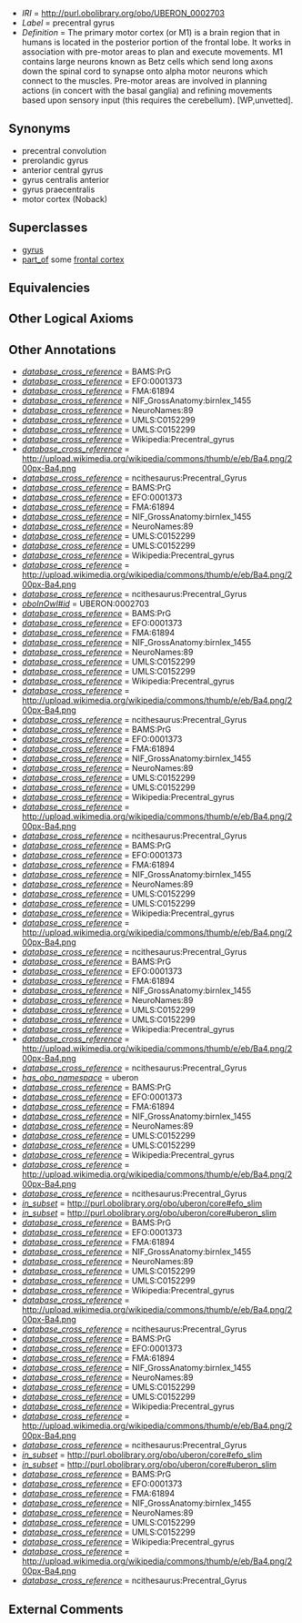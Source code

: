  * *IRI* = http://purl.obolibrary.org/obo/UBERON_0002703
 * *Label* = precentral gyrus
 * *Definition* = The primary motor cortex (or M1) is a brain region that in humans is located in the posterior portion of the frontal lobe. It works in association with pre-motor areas to plan and execute movements. M1 contains large neurons known as Betz cells which send long axons down the spinal cord to synapse onto alpha motor neurons which connect to the muscles. Pre-motor areas are involved in planning actions (in concert with the basal ganglia) and refining movements based upon sensory input (this requires the cerebellum). [WP,unvetted].

## Synonyms

 * precentral convolution
 * prerolandic gyrus
 * anterior central gyrus
 * gyrus centralis anterior
 * gyrus praecentralis
 * motor cortex (Noback)

## Superclasses

 * [gyrus](../../UBERON/00/UBERON_0000200.md)
 * [part_of](../../BFO/50/BFO_0000050.md) some [frontal cortex](../../UBERON/70/UBERON_0001870.md)

## Equivalencies


## Other Logical Axioms


## Other Annotations

 * *[database_cross_reference](../../ef/oboInOwl#hasDbXref.md)* = BAMS:PrG
 * *[database_cross_reference](../../ef/oboInOwl#hasDbXref.md)* = EFO:0001373
 * *[database_cross_reference](../../ef/oboInOwl#hasDbXref.md)* = FMA:61894
 * *[database_cross_reference](../../ef/oboInOwl#hasDbXref.md)* = NIF_GrossAnatomy:birnlex_1455
 * *[database_cross_reference](../../ef/oboInOwl#hasDbXref.md)* = NeuroNames:89
 * *[database_cross_reference](../../ef/oboInOwl#hasDbXref.md)* = UMLS:C0152299
 * *[database_cross_reference](../../ef/oboInOwl#hasDbXref.md)* = UMLS:C0152299
 * *[database_cross_reference](../../ef/oboInOwl#hasDbXref.md)* = Wikipedia:Precentral_gyrus
 * *[database_cross_reference](../../ef/oboInOwl#hasDbXref.md)* = http://upload.wikimedia.org/wikipedia/commons/thumb/e/eb/Ba4.png/200px-Ba4.png
 * *[database_cross_reference](../../ef/oboInOwl#hasDbXref.md)* = ncithesaurus:Precentral_Gyrus
 * *[database_cross_reference](../../ef/oboInOwl#hasDbXref.md)* = BAMS:PrG
 * *[database_cross_reference](../../ef/oboInOwl#hasDbXref.md)* = EFO:0001373
 * *[database_cross_reference](../../ef/oboInOwl#hasDbXref.md)* = FMA:61894
 * *[database_cross_reference](../../ef/oboInOwl#hasDbXref.md)* = NIF_GrossAnatomy:birnlex_1455
 * *[database_cross_reference](../../ef/oboInOwl#hasDbXref.md)* = NeuroNames:89
 * *[database_cross_reference](../../ef/oboInOwl#hasDbXref.md)* = UMLS:C0152299
 * *[database_cross_reference](../../ef/oboInOwl#hasDbXref.md)* = UMLS:C0152299
 * *[database_cross_reference](../../ef/oboInOwl#hasDbXref.md)* = Wikipedia:Precentral_gyrus
 * *[database_cross_reference](../../ef/oboInOwl#hasDbXref.md)* = http://upload.wikimedia.org/wikipedia/commons/thumb/e/eb/Ba4.png/200px-Ba4.png
 * *[database_cross_reference](../../ef/oboInOwl#hasDbXref.md)* = ncithesaurus:Precentral_Gyrus
 * *[oboInOwl#id](../../id/oboInOwl#id.md)* = UBERON:0002703
 * *[database_cross_reference](../../ef/oboInOwl#hasDbXref.md)* = BAMS:PrG
 * *[database_cross_reference](../../ef/oboInOwl#hasDbXref.md)* = EFO:0001373
 * *[database_cross_reference](../../ef/oboInOwl#hasDbXref.md)* = FMA:61894
 * *[database_cross_reference](../../ef/oboInOwl#hasDbXref.md)* = NIF_GrossAnatomy:birnlex_1455
 * *[database_cross_reference](../../ef/oboInOwl#hasDbXref.md)* = NeuroNames:89
 * *[database_cross_reference](../../ef/oboInOwl#hasDbXref.md)* = UMLS:C0152299
 * *[database_cross_reference](../../ef/oboInOwl#hasDbXref.md)* = UMLS:C0152299
 * *[database_cross_reference](../../ef/oboInOwl#hasDbXref.md)* = Wikipedia:Precentral_gyrus
 * *[database_cross_reference](../../ef/oboInOwl#hasDbXref.md)* = http://upload.wikimedia.org/wikipedia/commons/thumb/e/eb/Ba4.png/200px-Ba4.png
 * *[database_cross_reference](../../ef/oboInOwl#hasDbXref.md)* = ncithesaurus:Precentral_Gyrus
 * *[database_cross_reference](../../ef/oboInOwl#hasDbXref.md)* = BAMS:PrG
 * *[database_cross_reference](../../ef/oboInOwl#hasDbXref.md)* = EFO:0001373
 * *[database_cross_reference](../../ef/oboInOwl#hasDbXref.md)* = FMA:61894
 * *[database_cross_reference](../../ef/oboInOwl#hasDbXref.md)* = NIF_GrossAnatomy:birnlex_1455
 * *[database_cross_reference](../../ef/oboInOwl#hasDbXref.md)* = NeuroNames:89
 * *[database_cross_reference](../../ef/oboInOwl#hasDbXref.md)* = UMLS:C0152299
 * *[database_cross_reference](../../ef/oboInOwl#hasDbXref.md)* = UMLS:C0152299
 * *[database_cross_reference](../../ef/oboInOwl#hasDbXref.md)* = Wikipedia:Precentral_gyrus
 * *[database_cross_reference](../../ef/oboInOwl#hasDbXref.md)* = http://upload.wikimedia.org/wikipedia/commons/thumb/e/eb/Ba4.png/200px-Ba4.png
 * *[database_cross_reference](../../ef/oboInOwl#hasDbXref.md)* = ncithesaurus:Precentral_Gyrus
 * *[database_cross_reference](../../ef/oboInOwl#hasDbXref.md)* = BAMS:PrG
 * *[database_cross_reference](../../ef/oboInOwl#hasDbXref.md)* = EFO:0001373
 * *[database_cross_reference](../../ef/oboInOwl#hasDbXref.md)* = FMA:61894
 * *[database_cross_reference](../../ef/oboInOwl#hasDbXref.md)* = NIF_GrossAnatomy:birnlex_1455
 * *[database_cross_reference](../../ef/oboInOwl#hasDbXref.md)* = NeuroNames:89
 * *[database_cross_reference](../../ef/oboInOwl#hasDbXref.md)* = UMLS:C0152299
 * *[database_cross_reference](../../ef/oboInOwl#hasDbXref.md)* = UMLS:C0152299
 * *[database_cross_reference](../../ef/oboInOwl#hasDbXref.md)* = Wikipedia:Precentral_gyrus
 * *[database_cross_reference](../../ef/oboInOwl#hasDbXref.md)* = http://upload.wikimedia.org/wikipedia/commons/thumb/e/eb/Ba4.png/200px-Ba4.png
 * *[database_cross_reference](../../ef/oboInOwl#hasDbXref.md)* = ncithesaurus:Precentral_Gyrus
 * *[database_cross_reference](../../ef/oboInOwl#hasDbXref.md)* = BAMS:PrG
 * *[database_cross_reference](../../ef/oboInOwl#hasDbXref.md)* = EFO:0001373
 * *[database_cross_reference](../../ef/oboInOwl#hasDbXref.md)* = FMA:61894
 * *[database_cross_reference](../../ef/oboInOwl#hasDbXref.md)* = NIF_GrossAnatomy:birnlex_1455
 * *[database_cross_reference](../../ef/oboInOwl#hasDbXref.md)* = NeuroNames:89
 * *[database_cross_reference](../../ef/oboInOwl#hasDbXref.md)* = UMLS:C0152299
 * *[database_cross_reference](../../ef/oboInOwl#hasDbXref.md)* = UMLS:C0152299
 * *[database_cross_reference](../../ef/oboInOwl#hasDbXref.md)* = Wikipedia:Precentral_gyrus
 * *[database_cross_reference](../../ef/oboInOwl#hasDbXref.md)* = http://upload.wikimedia.org/wikipedia/commons/thumb/e/eb/Ba4.png/200px-Ba4.png
 * *[database_cross_reference](../../ef/oboInOwl#hasDbXref.md)* = ncithesaurus:Precentral_Gyrus
 * *[has_obo_namespace](../../ce/oboInOwl#hasOBONamespace.md)* = uberon
 * *[database_cross_reference](../../ef/oboInOwl#hasDbXref.md)* = BAMS:PrG
 * *[database_cross_reference](../../ef/oboInOwl#hasDbXref.md)* = EFO:0001373
 * *[database_cross_reference](../../ef/oboInOwl#hasDbXref.md)* = FMA:61894
 * *[database_cross_reference](../../ef/oboInOwl#hasDbXref.md)* = NIF_GrossAnatomy:birnlex_1455
 * *[database_cross_reference](../../ef/oboInOwl#hasDbXref.md)* = NeuroNames:89
 * *[database_cross_reference](../../ef/oboInOwl#hasDbXref.md)* = UMLS:C0152299
 * *[database_cross_reference](../../ef/oboInOwl#hasDbXref.md)* = UMLS:C0152299
 * *[database_cross_reference](../../ef/oboInOwl#hasDbXref.md)* = Wikipedia:Precentral_gyrus
 * *[database_cross_reference](../../ef/oboInOwl#hasDbXref.md)* = http://upload.wikimedia.org/wikipedia/commons/thumb/e/eb/Ba4.png/200px-Ba4.png
 * *[database_cross_reference](../../ef/oboInOwl#hasDbXref.md)* = ncithesaurus:Precentral_Gyrus
 * *[in_subset](../../et/oboInOwl#inSubset.md)* = http://purl.obolibrary.org/obo/uberon/core#efo_slim
 * *[in_subset](../../et/oboInOwl#inSubset.md)* = http://purl.obolibrary.org/obo/uberon/core#uberon_slim
 * *[database_cross_reference](../../ef/oboInOwl#hasDbXref.md)* = BAMS:PrG
 * *[database_cross_reference](../../ef/oboInOwl#hasDbXref.md)* = EFO:0001373
 * *[database_cross_reference](../../ef/oboInOwl#hasDbXref.md)* = FMA:61894
 * *[database_cross_reference](../../ef/oboInOwl#hasDbXref.md)* = NIF_GrossAnatomy:birnlex_1455
 * *[database_cross_reference](../../ef/oboInOwl#hasDbXref.md)* = NeuroNames:89
 * *[database_cross_reference](../../ef/oboInOwl#hasDbXref.md)* = UMLS:C0152299
 * *[database_cross_reference](../../ef/oboInOwl#hasDbXref.md)* = UMLS:C0152299
 * *[database_cross_reference](../../ef/oboInOwl#hasDbXref.md)* = Wikipedia:Precentral_gyrus
 * *[database_cross_reference](../../ef/oboInOwl#hasDbXref.md)* = http://upload.wikimedia.org/wikipedia/commons/thumb/e/eb/Ba4.png/200px-Ba4.png
 * *[database_cross_reference](../../ef/oboInOwl#hasDbXref.md)* = ncithesaurus:Precentral_Gyrus
 * *[database_cross_reference](../../ef/oboInOwl#hasDbXref.md)* = BAMS:PrG
 * *[database_cross_reference](../../ef/oboInOwl#hasDbXref.md)* = EFO:0001373
 * *[database_cross_reference](../../ef/oboInOwl#hasDbXref.md)* = FMA:61894
 * *[database_cross_reference](../../ef/oboInOwl#hasDbXref.md)* = NIF_GrossAnatomy:birnlex_1455
 * *[database_cross_reference](../../ef/oboInOwl#hasDbXref.md)* = NeuroNames:89
 * *[database_cross_reference](../../ef/oboInOwl#hasDbXref.md)* = UMLS:C0152299
 * *[database_cross_reference](../../ef/oboInOwl#hasDbXref.md)* = UMLS:C0152299
 * *[database_cross_reference](../../ef/oboInOwl#hasDbXref.md)* = Wikipedia:Precentral_gyrus
 * *[database_cross_reference](../../ef/oboInOwl#hasDbXref.md)* = http://upload.wikimedia.org/wikipedia/commons/thumb/e/eb/Ba4.png/200px-Ba4.png
 * *[database_cross_reference](../../ef/oboInOwl#hasDbXref.md)* = ncithesaurus:Precentral_Gyrus
 * *[in_subset](../../et/oboInOwl#inSubset.md)* = http://purl.obolibrary.org/obo/uberon/core#efo_slim
 * *[in_subset](../../et/oboInOwl#inSubset.md)* = http://purl.obolibrary.org/obo/uberon/core#uberon_slim
 * *[database_cross_reference](../../ef/oboInOwl#hasDbXref.md)* = BAMS:PrG
 * *[database_cross_reference](../../ef/oboInOwl#hasDbXref.md)* = EFO:0001373
 * *[database_cross_reference](../../ef/oboInOwl#hasDbXref.md)* = FMA:61894
 * *[database_cross_reference](../../ef/oboInOwl#hasDbXref.md)* = NIF_GrossAnatomy:birnlex_1455
 * *[database_cross_reference](../../ef/oboInOwl#hasDbXref.md)* = NeuroNames:89
 * *[database_cross_reference](../../ef/oboInOwl#hasDbXref.md)* = UMLS:C0152299
 * *[database_cross_reference](../../ef/oboInOwl#hasDbXref.md)* = UMLS:C0152299
 * *[database_cross_reference](../../ef/oboInOwl#hasDbXref.md)* = Wikipedia:Precentral_gyrus
 * *[database_cross_reference](../../ef/oboInOwl#hasDbXref.md)* = http://upload.wikimedia.org/wikipedia/commons/thumb/e/eb/Ba4.png/200px-Ba4.png
 * *[database_cross_reference](../../ef/oboInOwl#hasDbXref.md)* = ncithesaurus:Precentral_Gyrus

## External Comments

